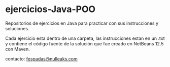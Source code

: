 # ejercicios-Java-POO
Repositorios de ejercicios en Java para practicar con sus instrucciones y soluciones. 

Cada ejercicio esta dentro de una carpeta, las instrucciones estan en un .txt y contiene el código fuente de la solución que fue creado en NetBeans 12.5 con Maven. 

contacto: fespadas@nulleaks.com
